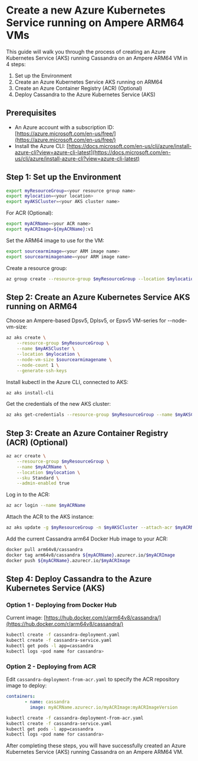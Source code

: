# Create a new Azure Kubernetes Service running on Ampere ARM64 VMs

This guide will walk you through the process of creating an Azure Kubernetes Service (AKS) running Cassandra on an Ampere ARM64 VM in 4 steps:

1. Set up the Environment
2. Create an Azure Kubernetes Service AKS running on ARM64
3. Create an Azure Container Registry (ACR) (Optional)
4. Deploy Cassandra to the Azure Kubernetes Service (AKS)

## Prerequisites

- An Azure account with a subscription ID: [https://azure.microsoft.com/en-us/free/](https://azure.microsoft.com/en-us/free/)
- Install the Azure CLI: [https://docs.microsoft.com/en-us/cli/azure/install-azure-cli?view=azure-cli-latest](https://docs.microsoft.com/en-us/cli/azure/install-azure-cli?view=azure-cli-latest)

## Step 1: Set up the Environment

```bash
export myResourceGroup=<your resource group name>
export mylocation=<your location>
export myAKSCluster=<your AKS cluster name>
```

For ACR (Optional):

```bash
export myACRName=<your ACR name>
export myACRImage=${myACRName}:v1
```

Set the ARM64 image to use for the VM:

```bash
export sourcearmimage=<your ARM image name>
export sourcearmimagename=<your ARM image name>
```

Create a resource group:

```bash
az group create --resource-group $myResourceGroup --location $mylocation
```

## Step 2: Create an Azure Kubernetes Service AKS running on ARM64

Choose an Ampere-based Dpsv5, Dplsv5, or Epsv5 VM-series for --node-vm-size:

```bash
az aks create \
    --resource-group $myResourceGroup \
    --name $myAKSCluster \
    --location $mylocation \
    --node-vm-size $sourcearmimagename \
    --node-count 1 \
    --generate-ssh-keys
```

Install kubectl in the Azure CLI, connected to AKS:

```bash
az aks install-cli
```

Get the credentials of the new AKS cluster:

```bash
az aks get-credentials --resource-group $myResourceGroup --name $myAKSCluster --overwrite-existing
```

## Step 3: Create an Azure Container Registry (ACR) (Optional)

```bash
az acr create \
    --resource-group $myResourceGroup \
    --name $myACRName \
    --location $mylocation \
    --sku Standard \
    --admin-enabled true
```

Log in to the ACR:

```bash
az acr login --name $myACRName
```

Attach the ACR to the AKS instance:

```bash
az aks update -g $myResourceGroup -n $myAKSCluster --attach-acr $myACRName
```

Add the current Cassandra arm64 Docker Hub image to your ACR:

```bash
docker pull arm64v8/cassandra
docker tag arm64v8/cassandra ${myACRName}.azurecr.io/$myACRImage
docker push ${myACRName}.azurecr.io/$myACRImage
```

## Step 4: Deploy Cassandra to the Azure Kubernetes Service (AKS)

### Option 1 - Deploying from Docker Hub

Current image: [https://hub.docker.com/r/arm64v8/cassandra/](https://hub.docker.com/r/arm64v8/cassandra/)

```bash
kubectl create -f cassandra-deployment.yaml
kubectl create -f cassandra-service.yaml
kubectl get pods -l app=cassandra
kubectl logs <pod name for cassandra>
```

### Option 2 - Deploying from ACR

Edit `cassandra-deployment-from-acr.yaml` to specify the ACR repository image to deploy:

```yaml
containers:
       - name: cassandra
         image: myACRName.azurecr.io/myACRImage:myACRImageVersion
```

```bash
kubectl create -f cassandra-deployment-from-acr.yaml
kubectl create -f cassandra-service.yaml
kubectl get pods -l app=cassandra
kubectl logs <pod name for cassandra>
```

After completing these steps, you will have successfully created an Azure Kubernetes Service (AKS) running Cassandra on an Ampere ARM64 VM.